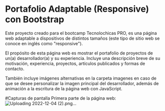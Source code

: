 # Portafolio Adaptable (Responsive) con Bootstrap 

Este proyecto creado para el bootcamp Tecnolochicas PRO, es una página web adaptable a dispositivos de distintos tamaños (este tipo de sitio web se conoce en inglés como "responsive").

El propósito de esta página web es mostrar el portafolio de proyectos de un(a) desarrollador(a) y su experiencia. Incluye una descripción breve de su motivación, experiencia, proyectos, artículos publicados y formas de contacto.

También incluye imágenes alternativas en la carpeta imagenes en caso de que se desee personalizar la imagen principal del desarrollador, además de animación a la escritura de la página web con JavaScript.

#Capturas de pantalla
Primera parte de la página web:
![Uploading 2022-12-04 (2).png…]()
